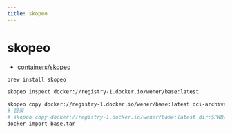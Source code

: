 ```yaml
---
title: skopeo
---
```


# skopeo

- [containers/skopeo](https://github.com/containers/skopeo)

```bash
brew install skopeo

skopeo inspect docker://registry-1.docker.io/wener/base:latest

skopeo copy docker://registry-1.docker.io/wener/base:latest oci-archive:base.tar
# 目录
# skopeo copy docker://registry-1.docker.io/wener/base:latest dir:$PWD/base
docker import base.tar
```
